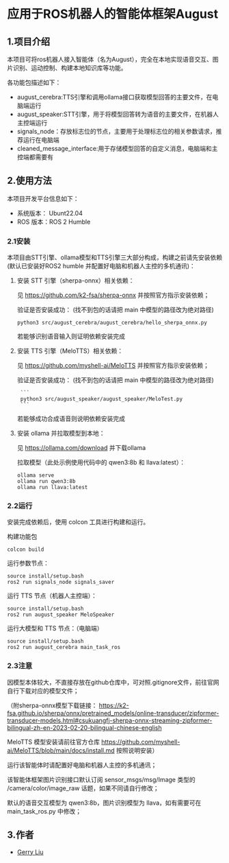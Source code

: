 # 应用于ROS机器人的智能体框架August

## 1.项目介绍

本项目可将ros机器人接入智能体（名为August），完全在本地实现语音交互、图片识别、运动控制、构建本地知识库等功能。

各功能包描述如下：
- august_cerebra:TTS引擎和调用ollama接口获取模型回答的主要文件，在电脑端运行
- august_speaker:STT引擎，用于将模型回答转为语音的主要文件，在机器人主控端运行
- signals_node：存放标志位的节点，主要用于处理标志位的相关参数请求，推荐运行在电脑端
- cleaned_message_interface:用于存储模型回答的自定义消息，电脑端和主控端都需要有

## 2.使用方法

本项目开发平台信息如下：

- 系统版本： Ubunt22.04
- ROS 版本：ROS 2 Humble

### 2.1安装

本项目由STT引擎、ollama模型和TTS引擎三大部分构成，构建之前请先安装依赖(默认已安装好ROS2 humble 并配置好电脑和机器人主控的多机通讯)：

1. 安装 STT 引擎（sherpa-onnx）相关依赖：

    见 https://github.com/k2-fsa/sherpa-onnx 并按照官方指示安装依赖；

    验证是否安装成功：
    (找不到包的话请把 main 中模型的路径改为绝对路径)

    ```
    python3 src/august_cerebra/august_cerebra/hello_sherpa_onnx.py 
    ```

    若能够识别语音输入则证明依赖安装完成

2. 安装 TTS 引擎（MeloTTS）相关依赖：

    见 https://github.com/myshell-ai/MeloTTS 并按照官方指示安装依赖；

    验证是否安装成功：
    (找不到包的话请把 main 中模型的路径改为绝对路径)

        ```
        python3 src/august_speaker/august_speaker/MeloTest.py 
        ```

    若能够成功合成语音则说明依赖安装完成

3. 安装 ollama 并拉取模型到本地：

    见 https://ollama.com/download 并下载ollama

    拉取模型（此处示例使用代码中的 qwen3:8b 和 llava:latest）：

    ```
    ollama serve
    ollama run qwen3:8b
    ollama run llava:latest
    ```

### 2.2运行

安装完成依赖后，使用 colcon 工具进行构建和运行。

构建功能包

```
colcon build
```

运行参数节点：

```
source install/setup.bash
ros2 run signals_node signals_saver 
```

运行 TTS 节点（机器人主控端）：

```
source install/setup.bash
ros2 run august_speaker MeloSpeaker
```

运行大模型和 TTS 节点：（电脑端）

```
source install/setup.bash
ros2 run august_cerebra main_task_ros 
```

### 2.3注意

因模型本体较大，不直接存放在github仓库中，可对照.gitignore文件，前往官网自行下载对应的模型文件；

（附sherpa-onnx模型下载链接：
https://k2-fsa.github.io/sherpa/onnx/pretrained_models/online-transducer/zipformer-transducer-models.html#csukuangfj-sherpa-onnx-streaming-zipformer-bilingual-zh-en-2023-02-20-bilingual-chinese-english

MeloTTS 模型安装请前往官方仓库 https://github.com/myshell-ai/MeloTTS/blob/main/docs/install.md 按照说明安装）

运行该智能体时请配置好电脑和机器人主控的多机通讯；

该智能体框架图片识别接口默认订阅 sensor_msgs/msg/Image 类型的 /camera/color/image_raw 话题，如果不同请自行修改；

默认的语音交互模型为 qwen3:8b，图片识别模型为 llava，如有需要可在 main_task_ros.py 中修改；

## 3.作者

- [Gerry Liu](https://github.com/Gerrylgr?tab=repositories)
